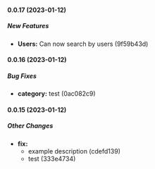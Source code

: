 #### 0.0.17 (2023-01-12)

##### New Features

* **Users:**  Can now search by users (9f59b43d)

#### 0.0.16 (2023-01-12)

##### Bug Fixes

* **category:**  test (0ac082c9)

#### 0.0.15 (2023-01-12)

##### Other Changes

* **fix:**
  *  example description (cdefd139)
  *  test (333e4734)


